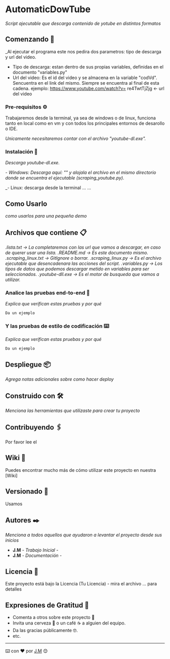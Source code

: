 # AutomaticDowTube

_Script ajecutable que descarga contenido de yotube en distintos formatos_

## Comenzando 🚀 

_Al ejecutar el programa este nos pedira dos parametros: tipo de descarga y url del video.
- Tipo de descarga: estan dentro de sus propias variables, definidas en el documento "variables.py" 
- Url del video: Es el id del video y se almacena en la variable "codVd".
  Sencuentra en el link del mismo. Siempre se encuentra al final de esta cadena.
    ejemplo: https://www.youtube.com/watch?v=     re4TwtTjZjg  <- url del video

### Pre-requisitos ⚙️

Trabajaremos desde la terminal, ya sea de windows o de linux, funciona tanto en local como en vm y con todos los principales entornos de desarollo o IDE.

_Unicamente necesitaremos contar con el archivo "youtube-dl.exe"._

### Instalación 🔧

_Descarga youtube-dl.exe._

_- Windows: Descarga aquí: "" y alojala el archivo en el mismo directorio donde se encuentra el ejecutable (scraping_youtube.py)._

_- Linux: descarga desde la terminal ... ...

## Como Usarlo

_como usarlos para una pequeña demo_

## Archivos que contiene 📋

_.lista.txt          -> La completaremos con las url que vamos a descargar, en caso de querer usar una lista._
_.README.md          -> Es este documento mismo._
_.scraping_linux.txt -> GitIgnore o borrar._
_.scraping_linux.py  -> Es el archivo ejecutable que desencadenara las acciones del script._
_.variables.py       -> Los tipos de datos que podemos descargar metido en variables para ser seleccionados._
_.youtube-dll.exe    -> Es el motor de busqueda que vamos a utilizar._

### Analice las pruebas end-to-end 🔩

_Explica que verifican estas pruebas y por qué_

```
Da un ejemplo
```

### Y las pruebas de estilo de codificación ⌨️

_Explica que verifican estas pruebas y por qué_

```
Da un ejemplo
```

## Despliegue 📦

_Agrega notas adicionales sobre como hacer deploy_

## Construido con 🛠️

_Menciona las herramientas que utilizaste para crear tu proyecto_



## Contribuyendo 🖇️

Por favor lee el 
## Wiki 📖

Puedes encontrar mucho más de cómo utilizar este proyecto en nuestra [Wiki]

## Versionado 📌

Usamos 

## Autores ✒️

_Menciona a todos aquellos que ayudaron a levantar el proyecto desde sus inicios_

* **J.M** - *Trabajo Inicial* - 
* **J.M** - *Documentación* - 



## Licencia 📄

Este proyecto está bajo la Licencia (Tu Licencia) - mira el archivo ... para detalles

## Expresiones de Gratitud 🎁

* Comenta a otros sobre este proyecto 📢
* Invita una cerveza 🍺 o un café ☕ a alguien del equipo. 
* Da las gracias públicamente 🤓.
* etc.



---
⌨️ con ❤️ por [J.M](https://(WEB)) 😊
